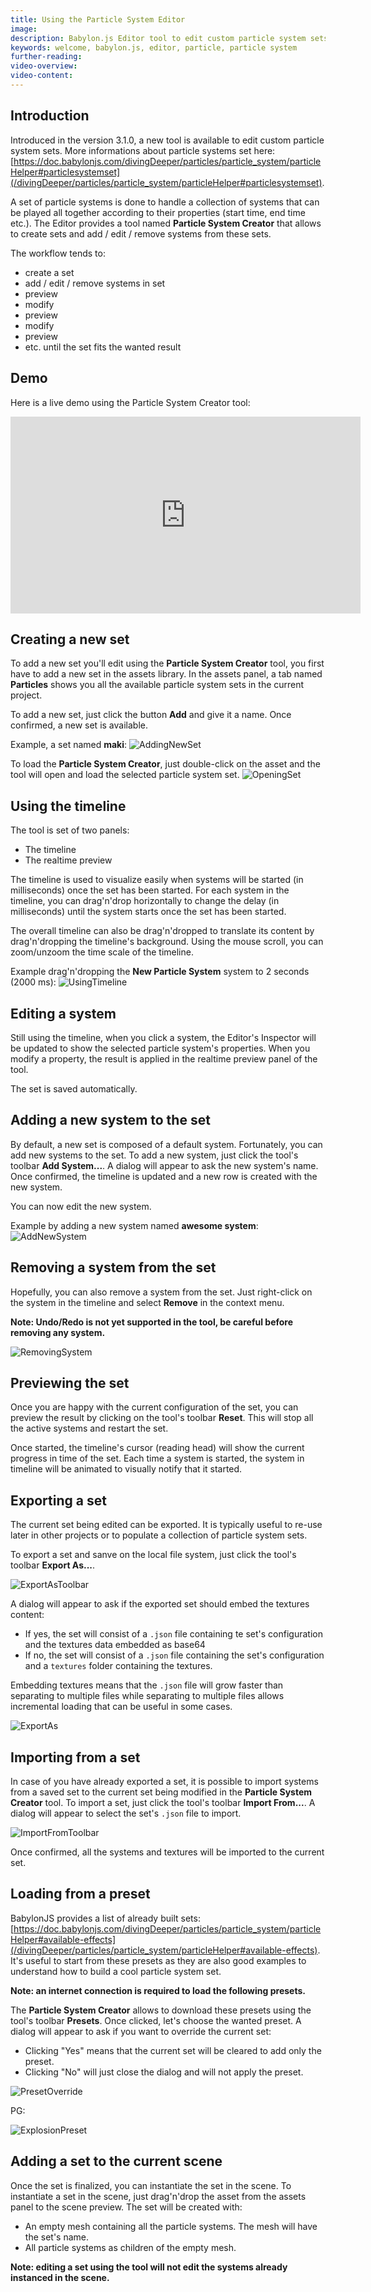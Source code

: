 ```yaml
---
title: Using the Particle System Editor
image: 
description: Babylon.js Editor tool to edit custom particle system sets
keywords: welcome, babylon.js, editor, particle, particle system
further-reading:
video-overview:
video-content:
---
```


## Introduction
Introduced in the version 3.1.0, a new tool is available to edit custom particle system sets.
More informations about particle systems set here: [https://doc.babylonjs.com/divingDeeper/particles/particle_system/particleHelper#particlesystemset](/divingDeeper/particles/particle_system/particleHelper#particlesystemset).

A set of particle systems is done to handle a collection of systems that can be played all together according to their properties (start time, end time etc.).
The Editor provides a tool named **Particle System Creator** that allows to create sets and add / edit / remove systems from these sets.

The workflow tends to:
* create a set
* add / edit / remove systems in set
* preview
* modify
* preview
* modify
* preview
* etc. until the set fits the wanted result

## Demo
Here is a live demo using the Particle System Creator tool:

<iframe width="560" height="315" src="https://www.youtube.com/embed/FyCGTVNchQU" frameborder="0" allow="accelerometer; autoplay; encrypted-media; gyroscope; picture-in-picture" allowFullScreen></iframe>

## Creating a new set
To add a new set you'll edit using the **Particle System Creator** tool, you first have to add a new set in the assets library.
In the assets panel, a tab named **Particles** shows you all the available particle system sets in the current project.

To add a new set, just click the button **Add** and give it a name. Once confirmed, a new set is available.

Example, a set named **maki**:
![AddingNewSet](/img/extensions/Editor/CreatingParticleSystemSet/AddingNewSet.png)

To load the **Particle System Creator**, just double-click on the asset and the tool will open and load the selected particle system set.
![OpeningSet](/img/extensions/Editor/CreatingParticleSystemSet/OpeningSet.png)

## Using the timeline
The tool is set of two panels:
* The timeline
* The realtime preview

The timeline is used to visualize easily when systems will be started (in milliseconds) once the set has been started.
For each system in the timeline, you can drag'n'drop horizontally to change the delay (in milliseconds) until the system starts once the set has been started.

The overall timeline can also be drag'n'dropped to translate its content by drag'n'dropping the timeline's background.
Using the mouse scroll, you can zoom/unzoom the time scale of the timeline.

Example drag'n'dropping the **New Particle System** system to 2 seconds (2000 ms):
![UsingTimeline](/img/extensions/Editor/CreatingParticleSystemSet/UsingTimeline.png)

## Editing a system
Still using the timeline, when you click a system, the Editor's Inspector will be updated to show the selected particle system's properties.
When you modify a property, the result is applied in the realtime preview panel of the tool.

The set is saved automatically.

## Adding a new system to the set
By default, a new set is composed of a default system. Fortunately, you can add new systems to the set.
To add a new system, just click the tool's toolbar **Add System...**. A dialog will appear to ask the new system's name. Once confirmed, the timeline is updated and a new row is created with the new system.

You can now edit the new system.

Example by adding a new system named **awesome system**:
![AddNewSystem](/img/extensions/Editor/CreatingParticleSystemSet/AddNewSystem.png)

## Removing a system from the set
Hopefully, you can also remove a system from the set. Just right-click on the system in the timeline and select **Remove** in the context menu.

**Note: Undo/Redo is not yet supported in the tool, be careful before removing any system.**

![RemovingSystem](/img/extensions/Editor/CreatingParticleSystemSet/RemovingSystem.png)

## Previewing the set
Once you are happy with the current configuration of the set, you can preview the result by clicking on the tool's toolbar **Reset**.
This will stop all the active systems and restart the set.

Once started, the timeline's cursor (reading head) will show the current progress in time of the set. Each time a system is started, the system in timeline will be animated to visually notify that it started.

## Exporting a set
The current set being edited can be exported. It is typically useful to re-use later in other projects or to populate a collection of particle system sets.

To export a set and sanve on the local file system, just click the tool's toolbar **Export As...**.

![ExportAsToolbar](/img/extensions/Editor/CreatingParticleSystemSet/ExportAsToolbar.png)

A dialog will appear to ask if the exported set should embed the textures content:
* If yes, the set will consist of a `.json` file containing te set's configuration and the textures data embedded as base64
* If no, the set will consist of a `.json` file containing the set's configuration and a `textures` folder containing the textures.

Embedding textures means that the `.json` file will grow faster than separating to multiple files while separating to multiple files allows incremental loading that can be useful in some cases.

![ExportAs](/img/extensions/Editor/CreatingParticleSystemSet/ExportAs.png)

## Importing from a set
In case of you have already exported a set, it is possible to import systems from a saved set to the current set being modified in the **Particle System Creator** tool.
To import a set, just click the tool's toolbar **Import From...**. A dialog will appear to select the set's `.json` file to import.

![ImportFromToolbar](/img/extensions/Editor/CreatingParticleSystemSet/ImportFromToolbar.png)

Once confirmed, all the systems and textures will be imported to the current set.

## Loading from a preset
BabylonJS provides a list of already built sets: [https://doc.babylonjs.com/divingDeeper/particles/particle_system/particleHelper#available-effects](/divingDeeper/particles/particle_system/particleHelper#available-effects).
It's useful to start from these presets as they are also good examples to understand how to build a cool particle system set.

**Note: an internet connection is required to load the following presets.**

The **Particle System Creator** allows to download these presets using the tool's toolbar **Presets**. Once clicked, let's choose the wanted preset.
A dialog will appear to ask if you want to override the current set:
* Clicking "Yes" means that the current set will be cleared to add only the preset.
* Clicking "No" will just close the dialog and will not apply the preset.

![PresetOverride](/img/extensions/Editor/CreatingParticleSystemSet/PresetOverride.png)

PG: <Playground id="#X37LS1#3" title="Explosion" description="Example with the explosion preset" image=""/>

![ExplosionPreset](/img/extensions/Editor/CreatingParticleSystemSet/ExplosionPreset.png)

## Adding a set to the current scene
Once the set is finalized, you can instantiate the set in the scene.
To instantiate a set in the scene, just drag'n'drop the asset from the assets panel to the scene preview. The set will be created with:
* An empty mesh containing all the particle systems. The mesh will have the set's name.
* All particle systems as children of the empty mesh.

**Note: editing a set using the tool will not edit the systems already instanced in the scene.**

